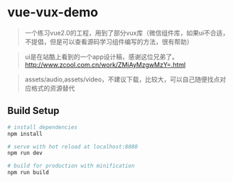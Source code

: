 # vue-vux-demo

> 一个练习vue2.0的工程，用到了部分vux库（微信组件库，如果ui不合适，不提倡，但是可以查看源码学习组件编写的方法，很有帮助）

> ui是在站酷上看到的一个app设计稿，感谢这位兄弟了。http://www.zcool.com.cn/work/ZMjAyMzgwMzY=.html

> assets/audio,assets/video，不建议下载，比较大，可以自己随便找点对应格式的资源替代

## Build Setup

``` bash
# install dependencies
npm install

# serve with hot reload at localhost:8080
npm run dev

# build for production with minification
npm run build
```
